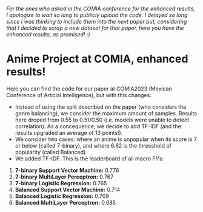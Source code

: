 ###### _For the ones who asked in the COMIA conference for the enhanced results, I apologize to wait so long to publicly upload the code. I delayed so long since I was thinking to include them into the next paper but, considering that I decided to scrap a new dataset for that paper, here you have the enhanced results, as promised! :)_


# Anime Project at COMIA, enhanced results!

Here you can find the code for our paper at COMIA2023 (Mexican Conference of Articial Intelligence), but with this changes:
* Instead of using the split described on the paper (who considers the genre balancing), we consider the maximum amount of samples. Results here droped from 0.55 to 0.51/0.50 (i.e. models were unable to detect correlation). As a concequence, we decide to add TF-IDF (and the results upgraded an average of 13 points!).
* We consider two cases: where an anime is unpopular when its score is 7 or below (called 7-binary), and where 6.62 is the thresshold of popularity (called Balanced).
* We added TF-IDF. This is the leaderboard of all macro F1's:

1. **7-binary Support Vector Machine:** 0.776
1. **7-binary MultiLayer Perceptron:** 0.767
1. **7-binary Logistic Regression:** 0.765
1. **Balanced Support Vector Machine:** 0.714
1. **Balanced Logistic Regression:** 0.709
1. **Balanced MultiLayer Perceptron:** 0.685
